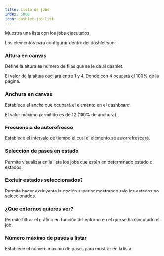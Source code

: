 ```yaml
---
title: Lista de jobs
index: 5000
icon: dashlet-job-list
---
```


Muestra una lista con los jobs ejecutados.

Los elementos para configurar dentro del dashlet son:

### Altura en canvas

Define la altura en numero de filas que se le da al dashlet.

El valor de la altura oscilará entre 1 y 4. Donde con 4 ocupará el 100% de la página.

### Anchura en canvas

Establece el ancho que ocupará el elemento en el dashboard.

El valor máximo permitido es de 12 (100% de anchura).

### Frecuencia de autorefresco

Establece el intervalo de tiempo el cual el elemento se autorrefrescará.

###  Selección de pases en estado

Permite visualizar en la lista los jobs que estén en determinado estado o estados.

### Excluir estados seleccionados?

Permite hacer excluyente la opción superior mostrando solo los estados no seleccionados.

### ¿Que entornos quieres ver?

Permite filtrar el gráfico en función del entorno en el que se ha ejecutado el job.

### Número máximo de pases a listar

Establece el número máximo de pases para mostrar en la lista.

